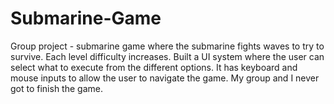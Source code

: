 # Submarine-Game
Group project - submarine game where the submarine fights waves to try to survive.
Each level difficulty increases.
Built a UI system where the user can select what to execute from the different options.
It has keyboard and mouse inputs to allow the user to navigate the game.
My group and I never got to finish the game.
